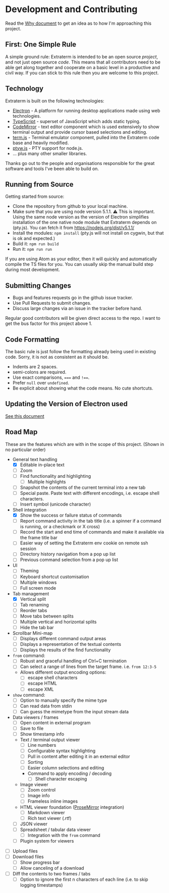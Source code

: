 Development and Contributing
============================

Read the [Why document](why.md) to get an idea as to how I'm approaching this project.


First: One Simple Rule
----------------------
A simple ground rule: Extraterm is intended to be an open source *project*, and not just open source *code*. This means that all contributors need to be able get along together and cooperate on a basic level in a productive and civil way. If you can stick to this rule then you are welcome to this project.


Technology
----------
Extraterm is built on the following technologies:

* [Electron](http://electron.atom.io/) - A platform for running desktop applications made using web technologies.
* [TypeScript](http://www.typescriptlang.org) - superset of JavaScript which adds static typing.
* [CodeMirror](http://electron.atom.io/) - text editor component which is used extensively to show terminal output and provide cursor based selections and editing.
* [term.js](https://github.com/chjj/term.js) - Terminal emulator component, pulled into the Extraterm code base and heavily modified.
* [ptyw.js](https://github.com/iiegor/ptyw.js) - PTY support for node.js.
* … plus many other smaller libraries.

Thanks go out to the people and organisations responsible for the great software and tools I've been able to build on.


Running from Source
-------------------
Getting started from source:

* Clone the repository from github to your local machine.
* Make sure that you are using node version 5.1.1. :warning: This is important. Using the same node version as the version of Electron simplifies installation of the one native node module that Extraterm depends on (pty.js). You can fetch it from https://nodejs.org/dist/v5.1.1/
* Install the modules: `npm install` (pty.js will not install on cygwin, but that is ok and expected.)
* Build it: `npm run build`
* Run it: `npm run run`

If you are using Atom as your editor, then it will quickly and automatically compile the TS files for you. You can usually skip the manual build step during most development.


Submitting Changes
------------------
* Bugs and features requests go in the github issue tracker.
* Use Pull Requests to submit changes.
* Discuss large changes via an issue in the tracker before hand.

Regular good contributors will be given direct access to the repo. I want to get the bus factor for this project above 1.


Code Formatting
---------------
The basic rule is just follow the formatting already being used in existing code. Sorry, it is not as consistent as it should be.

* Indents are 2 spaces.
* semi-colons are required.
* Use exact comparisons, `===` and `!==`.
* Prefer `null` over `undefined`.
* Be explicit about showing what the code means. No cute shortcuts.

Updating the Version of Electron used
-------------------------------------
[See this document](how_to_update_electron.md)

Road Map
--------

These are the features which are with in the scope of this project. (Shown in no particular order)

* General text handling
  * [x] Editable in-place text
  * [ ] Zoom
  * [ ] Find functionality and highlighting
    * [ ] Multiple highlights
  * [ ] Snapshot the contents of the current terminal into a new tab
  * [ ] Special paste. Paste text with different encodings, i.e. escape shell characters.
  * [ ] Insert symbol (unicode character)
* Shell integration
  * [x] Show the success or failure status of commands
  * [ ] Report command activity in the tab title (i.e. a spinner if a command is running, or a checkmark or X cross)
  * [ ] Record the start and end time of commands and make it available via the frame title bar
  * [ ] Easier way of setting the Extraterm env cookie on remote ssh session
  * [ ] Directory history navigation from a pop up list
  * [ ] Previous command selection from a pop up list
* UI
  * [ ] Theming
  * [ ] Keyboard shortcut customisation
  * [ ] Multiple windows
  * [ ] Full screen mode
* Tab management
  * [x] Vertical split
  * [ ] Tab renaming
  * [ ] Reorder tabs
  * [ ] Move tabs between splits
  * [ ] Multiple vertical and horizontal splits
  * [ ] Hide the tab bar
* Scrollbar Mini-map
  * [ ] Displays different command output areas
  * [ ] Displays a representation of the textual contents
  * [ ] Displays the results of the find functionality
* `from` command:
  * [ ] Robust and graceful handling of Ctrl+C termination
  * [ ] Can select a range of lines from the target frame. i.e. `from 12:3-5`
  * Allows different output encoding options:
    * [ ] escape shell characters
    * [ ] escape HTML
    * [ ] escape XML
* `show` command:
  * [ ] Option to manually specify the mime type
  * [ ] Can read data from stdin
  * [ ] Can guess the mimetype from the input stream data
* Data viewers / frames
  * [ ] Open content in external program
  * [ ] Save to file
  * [ ] Show timestamp info
  * Text / terminal output viewer
    * [ ] Line numbers
    * [ ] Configurable syntax highlighting
    * [ ] Pull in content after editing it in an external editor
    * [ ] Sorting
    * [ ] Easier column selections and editing
    * Command to apply encoding / decoding
      * [ ] Shell character escaping
  * Image viewer
    * [ ] Zoom control
    * [ ] Image info
    * [ ] Frameless inline images
  * HTML viewer foundation ([ProseMirror](http://prosemirror.net/) integration)
    * [ ] Markdown viewer
    * [ ] Rich text viewer (.rtf)
  * [ ] JSON viewer
  * [ ] Spreadsheet / tabular data viewer
    * [ ] Integration with the `from` command
  * [ ] Plugin system for viewers
* [ ] Upload files
* [ ] Download files
  * [ ] Show progress bar
  * [ ] Allow canceling of a download
* [ ] Diff the contents to two frames / tabs
  * [ ] Option to ignore the first n characters of each line (i.e. to skip logging timestamps)
